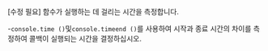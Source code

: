 [수정 필요]
함수가 실행하는 데 걸리는 시간을 측정합니다.

-`console.time ()`및`console.timeend ()`를 사용하여 시작과 종료 시간의 차이를 측정하여 콜백이 실행되는 시간을 결정하십시오.